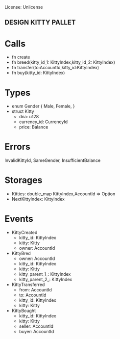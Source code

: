 License: Unlicense
## DESIGN KITTY PALLET
# Calls
* fn create
* fn breed(kitty_id_1: KittyIndex,kitty_id_2: KittyIndex)
* fn transfer(to:AccountId,kitty_id:KittyIndex)
* fn buy(kitty_id: KittyIndex)
# Types
* enum Gender {
    Male,
    Female,
}
* struct Kitty
    * dna: u128
    * currency_id: CurrencyId
    * price: Balance
# Errors
InvalidKittyId,
SameGender,
InsufficientBalance
# Storages
* Kitties: double_map KittyIndex,AccountId => Option<Kitty>
* NextKittyIndex: KittyIndex
# Events
* KittyCreated
    * kitty_id: KittyIndex
    * kitty: Kitty
    * owner: AccountId
* KittyBred
    * owner: AccountId
    * kitty_id: KittyIndex
    * kitty: Kitty
    * kitty_parent_1_: KittyIndex
    * kitty_parent_2_: KittyIndex
* KittyTransferred
    * from: AccountId
    * to: AccountId
    * kitty_id: KittyIndex
    * kitty: Kitty
* KittyBought
    * kitty_id: KittyIndex
    * kitty: Kitty
    * seller: AccountId
    * buyer: AccountId


